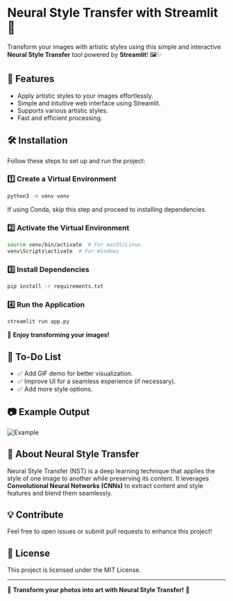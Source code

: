 # Neural Style Transfer with Streamlit 🎨

Transform your images with artistic styles using this simple and interactive **Neural Style Transfer** tool powered by **Streamlit**! 🖼️✨

## 🚀 Features
- Apply artistic styles to your images effortlessly.
- Simple and intuitive web interface using Streamlit.
- Supports various artistic styles.
- Fast and efficient processing.

## 🛠 Installation
Follow these steps to set up and run the project:

### 1️⃣ Create a Virtual Environment
```bash
python3 -m venv venv
```
If using Conda, skip this step and proceed to installing dependencies.

### 2️⃣ Activate the Virtual Environment
```bash
source venv/bin/activate  # For macOS/Linux
venv\Scripts\activate  # For Windows
```

### 3️⃣ Install Dependencies
```bash
pip install -r requirements.txt
```

### 4️⃣ Run the Application
```bash
streamlit run app.py
```
🎉 **Enjoy transforming your images!**

## 📌 To-Do List
- ✅ Add GIF demo for better visualization.
- ✅ Improve UI for a seamless experience (if necessary).
- ✅ Add more style options.

## 📷 Example Output
![Example]("nst.png")

## 📝 About Neural Style Transfer
Neural Style Transfer (NST) is a deep learning technique that applies the style of one image to another while preserving its content. It leverages **Convolutional Neural Networks (CNNs)** to extract content and style features and blend them seamlessly.

## 💡 Contribute
Feel free to open issues or submit pull requests to enhance this project!

## 📜 License
This project is licensed under the MIT License.

---
🚀 **Transform your photos into art with Neural Style Transfer!** 🎨

